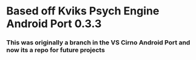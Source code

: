 # Based off Kviks Psych Engine Android Port 0.3.3 
### This was originally a branch in the VS Cirno Android Port and now its a repo for future projects
